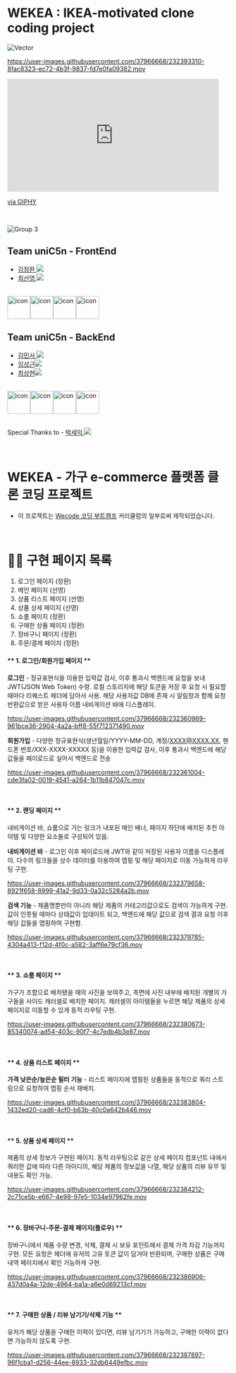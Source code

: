 # WEKEA : IKEA-motivated clone coding project

![Vector](https://user-images.githubusercontent.com/37966668/232393450-f45f8d99-6001-4ce0-9e19-c2c0bebd19ae.png)

https://user-images.githubusercontent.com/37966668/232393310-8fac8323-ec72-4b3f-9837-fd7e0fa09382.mov

<iframe src="https://giphy.com/embed/DZAegh2mIIV9JUtYVw" width="480" height="256" frameBorder="0" class="giphy-embed" allowFullScreen></iframe><p><a href="https://giphy.com/gifs/DZAegh2mIIV9JUtYVw">via GIPHY</a></p>

<br />

![Group 3](https://user-images.githubusercontent.com/37966668/232392845-3958e8f3-0bfc-4734-8423-cd8a47ba55a3.png)

## Team uniC5n - FrontEnd

- <a href="https://github.com/ggkim0614">김정환 <img src="https://img.shields.io/badge/GitHub-181717?style=flat-square&logo=GitHub&logoColor=white&link=https://github.com/hongyeollee"/></a>
- <a href="https://github.com/suny0ung">최선영 <img src="https://img.shields.io/badge/GitHub-181717?style=flat-square&logo=GitHub&logoColor=white&link=https://github.com/hongyeollee"/></a>

<br />

<div style="display: flex; align-items: flex-start;"><img src="https://techstack-generator.vercel.app/react-icon.svg" alt="icon" width="52" height="52" /><img src="https://techstack-generator.vercel.app/js-icon.svg" alt="icon" width="52" height="52" /><img src="https://techstack-generator.vercel.app/sass-icon.svg" alt="icon" width="52" height="52" /><img src="https://techstack-generator.vercel.app/restapi-icon.svg" alt="icon" width="52" height="52" /></div>


## Team uniC5n - BackEnd

- <a href="https://github.com/minseoya">김민서 <img src="https://img.shields.io/badge/GitHub-181717?style=flat-square&logo=GitHub&logoColor=white&link=https://github.com/minseoya"/></a>
- <a href="https://github.com/lsg622">임성근<img src="https://img.shields.io/badge/GitHub-181717?style=flat-square&logo=GitHub&logoColor=white&link=https://github.com/lsg622"/></a>
- <a href="https://github.com/Dongrang072">최상현<img src="https://img.shields.io/badge/GitHub-181717?style=flat-square&logo=GitHub&logoColor=white&link=https://github.com/Dongrang072"/></a>

<br />

<div style="display: flex; align-items: flex-start;"><img src="https://techstack-generator.vercel.app/nginx-icon.svg" alt="icon" width="52" height="52" /><img src="https://techstack-generator.vercel.app/mysql-icon.svg" alt="icon" width="52" height="52" /><img src="https://techstack-generator.vercel.app/js-icon.svg" alt="icon" width="52" height="52" /><img src="https://techstack-generator.vercel.app/restapi-icon.svg" alt="icon" width="52" height="52" /></div>

<br />

Special Thanks to - <a href="https://github.com/parkseyik">박세익 <img src="https://img.shields.io/badge/GitHub-181717?style=flat-square&logo=GitHub&logoColor=white&link=https://github.com/parkseyik"/></a>

<br/>

# WEKEA - 가구 e-commerce 플랫폼 클론 코딩 프로젝트

- 이 프로젝트는 <a href="https://github.com/wecode-bootcamp-korea">Wecode 코딩 부트캠프</a> 커리큘럼의 일부로써 제작되었습니다.

<br/>

# 👨‍💻 구현 페이지 목록
1. 로그인 페이지 (정환)
2. 메인 페이지 (선영)
3. 상품 리스트 페이지 (선영)
4. 상품 상세 페이지 (선영)
5. 쇼룸 페이지 (정환)
6. 구매한 상품 페이지 (정환)
7. 장바구니 페이지 (정환)
8. 주문/결제 페이지 (정환)


#### ** 1. 로그인/회원가입 페이지 **

**로그인** - 정규표현식을 이용한 입력값 검사, 이후 통과시 백엔드에 요청을 보내 JWT(JSON Web Token) 수령. 로컬 스토리지에 해당 토큰을 저장 후 요청 시 필요할 때마다 리퀘스트 헤더에 담아서 사용. 해당 사용자값 DB에 존재 시 알림창과 함께 요청 반환값으로 받은 사용자 이름 내비게이션 바에 디스플레이.

https://user-images.githubusercontent.com/37966668/232360969-961bce36-2904-4a2a-bff8-55f712371490.mov

**회원가입** - 다양한 정규표현식(생년월일/YYYY-MM-DD, 계정/XXXX@XXXX.XX, 핸드폰 번호/XXX-XXXX-XXXXX 등)을 이용한 입력값 검사, 이후 통과시 백엔드에 해당 값들을 페이로드로 실어서 백엔드로 전송

https://user-images.githubusercontent.com/37966668/232361004-cde3fa02-0019-4541-a264-1b11b847047c.mov

<br />

#### ** 2. 랜딩 페이지 **<br>

내비게이션 바, 쇼룸으로 가는 링크가 내포된 메인 배너, 페이지 하단에 배치된 추천 아이템 및 다양한 요소들로 구성되어 있음.

**내비게이션 바** - 로그인 이후 페이로드에 JWT와 같이 저장된 사용자 이름을 디스플레이. 다수의 링크들을 상수 데이터를 이용하여 맵핑 및 해당 페이지로 이동 가능하게 라우팅 구현.

https://user-images.githubusercontent.com/37966668/232379658-8921f658-8999-41a2-9d33-0a32c5284a2b.mov


**검색 기능** - 제품명뿐만이 아니라 해당 제품의 카테고리값으로도 검색이 가능하게 구현. 값이 인풋될 때마다 상태값이 업데이트 되고, 백엔드에 해당 값으로 검색 결과 요청 이후 해당 값들을 맵핑하여 구현함.

https://user-images.githubusercontent.com/37966668/232379785-4304a413-f12d-4f0c-a582-3aff6e79cf36.mov

<br />

#### ** 3. 쇼룸 페이지 **<br>

가구가 조합으로 배치됐을 때의 사진을 보여주고, 측면에 사진 내부에 배치된 개별의 가구들을 사이드 캐러셀로 배치한 페이지. 캐러셀의 아이템들을 누르면 해당 제품의 상세 페이지로 이동할 수 있게 동적 라우팅 구현.

https://user-images.githubusercontent.com/37966668/232380673-85340074-ad54-403c-90f7-4c7edb4b3e87.mov

<br />

#### ** 4. 상품 리스트 페이지 **<br>

**가격 낮은순/높은순 필터 기능** - 리스트 페이지에 맵핑된 상품들을 동적으로 쿼리 스트링으로 요청하여 맵핑 순서 재배치.

https://user-images.githubusercontent.com/37966668/232383804-1432ed20-cad6-4cf0-b63b-40c0a642b446.mov

<br />

#### ** 5. 상품 상세 페이지 **<br>

제품의 상세 정보가 구현된 페이지. 동적 라우팅으로 같은 상세 페이지 컴포넌트 내에서 쿼리한 값에 따라 다른 아이디의, 해당 제품의 정보값을 나열, 해당 상품의 리뷰 유무 및 내용도 확인 가능.

https://user-images.githubusercontent.com/37966668/232384212-2c71ce5b-e667-4e98-97e5-1034e97962fe.mov

<br />

#### ** 6. 장바구니-주문-결제 페이지(플로우) **<br>

장바구니에서 제품 수량 변경, 삭제, 결제 시 보유 포인트에서 결제 가격 차감 기능까지 구현. 모든 요청은 헤더에 유저의 고유 토큰 값이 담겨야 반환되며, 구매한 상품은 구매내역 페이지에서 확인 가능하게 구현.

https://user-images.githubusercontent.com/37966668/232386906-437d0a4a-12de-4964-ba1a-a6e0d69213cf.mov

<br />

#### ** 7. 구매한 상품 / 리뷰 남기기/삭제 기능 **<br>

유저가 해당 상품을 구매한 이력이 있다면, 리뷰 남기기가 가능하고, 구매한 이력이 없다면 가능하지 않도록 구현. 

https://user-images.githubusercontent.com/37966668/232387897-96f1cba1-d256-44ee-8933-32db6449efbc.mov

<br />









